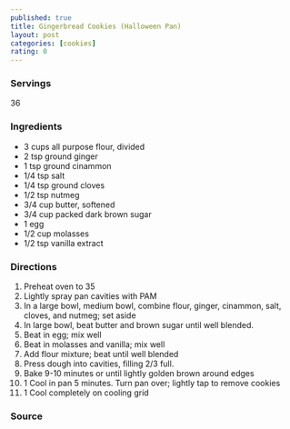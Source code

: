 ```yaml
---
published: true
title: Gingerbread Cookies (Halloween Pan)
layout: post
categories: [cookies]
rating: 0
---
```

### Servings
36

### Ingredients
- 3 cups all purpose flour, divided
- 2 tsp ground ginger
- 1 tsp ground cinammon
- 1/4 tsp salt
- 1/4 tsp ground cloves
- 1/2 tsp nutmeg
- 3/4 cup butter, softened
- 3/4 cup packed dark brown sugar
- 1 egg
- 1/2 cup molasses
- 1/2 tsp vanilla extract

### Directions
1. Preheat oven to 35
2. Lightly spray pan cavities with PAM
3. In a large bowl, medium bowl, combine flour, ginger, cinammon, salt, cloves, and nutmeg; set aside
4. In large bowl, beat butter and brown sugar until well blended.
5. Beat in egg; mix well
6. Beat in molasses and vanilla; mix well
7. Add flour mixture; beat until well blended
8. Press dough into cavities, filling 2/3 full.
9. Bake 9-10 minutes or until lightly golden brown around edges
10. 1 Cool in pan 5 minutes.  Turn pan over; lightly tap to remove cookies
11. 1 Cool completely on cooling grid

### Source

